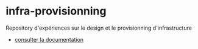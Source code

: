 # infra-provisionning
Repository d'expériences sur le design et le provisionning d'infrastructure

- [consulter la documentation](docs/toc.md)

